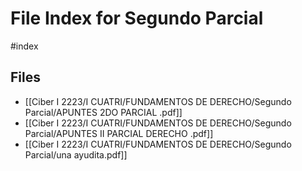 # File Index for Segundo Parcial
#index

## Files

- [[Ciber I 2223/I CUATRI/FUNDAMENTOS DE DERECHO/Segundo Parcial/APUNTES 2DO PARCIAL .pdf]]
- [[Ciber I 2223/I CUATRI/FUNDAMENTOS DE DERECHO/Segundo Parcial/APUNTES II PARCIAL DERECHO .pdf]]
- [[Ciber I 2223/I CUATRI/FUNDAMENTOS DE DERECHO/Segundo Parcial/una ayudita.pdf]]
